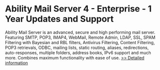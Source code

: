 # Ability Mail Server 4 - Enterprise - 1 Year Updates and Support
Ability Mail Server is an advanced, secure and high performing mail server. Featuring SMTP, POP3, IMAP4, WebMail, Remote Admin, LDAP, SSL, SPAM Filtering with Bayesian and RBL filters, Antivirus Filtering, Content Filtering, POP3 retrievals, ODBC, mailing lists, static routing, aliases, redirections, auto-responses, multiple folders, address books, IPv6 support and much more. Combines maximum functionality with ease of use.
[>> Detailed information](https://secure.shareit.com/shareit/product.html?productid=300906723&affiliateid=200057808)